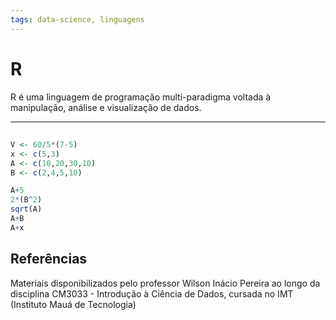```yaml
---
tags: data-science, linguagens
---
```


# R

R é uma linguagem de programação multi-paradigma voltada à manipulação, análise e visualização de dados.

---

## 

```r
V <- 60/5*(7-5)
x <- c(5,3)
A <- c(10,20,30,10)
B <- c(2,4,5,10)

A+5
2*(B^2)
sqrt(A)
A+B
A+x
```

## Referências

Materiais disponibilizados pelo professor Wilson Inácio Pereira ao longo da disciplina CM3033 - Introdução à Ciência de Dados, cursada no IMT (Instituto Mauá de Tecnologia)
